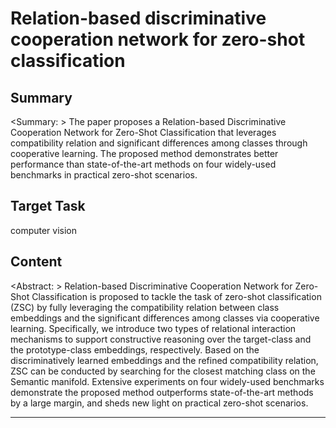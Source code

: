 # Relation-based discriminative cooperation network for zero-shot classification

## Summary

<Summary: > The paper proposes a Relation-based Discriminative Cooperation Network for Zero-Shot Classification that leverages compatibility relation and significant differences among classes through cooperative learning. The proposed method demonstrates better performance than state-of-the-art methods on four widely-used benchmarks in practical zero-shot scenarios.


## Target Task

computer vision

## Content

<Abstract: > Relation-based Discriminative Cooperation Network for Zero-Shot Classification is proposed to tackle the task of zero-shot classification (ZSC) by fully leveraging the compatibility relation between class embeddings and the significant differences among classes via cooperative learning. Specifically, we introduce two types of relational interaction mechanisms to support constructive reasoning over the target-class and the prototype-class embeddings, respectively. Based on the discriminatively learned embeddings and the refined compatibility relation, ZSC can be conducted by searching for the closest matching class on the Semantic manifold. Extensive experiments on four widely-used benchmarks demonstrate the proposed method outperforms state-of-the-art methods by a large margin, and sheds new light on practical zero-shot scenarios.



---

